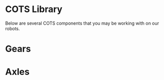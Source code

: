 # COTS Library

Below are several COTS components that you may be working with on our robots.

# Gears

# Axles
